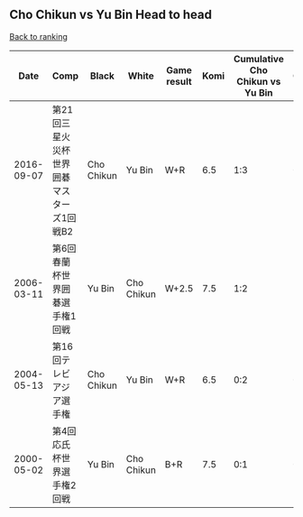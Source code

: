 ## Cho Chikun vs Yu Bin Head to head

[Back to ranking](../../index.md)




| **Date** | **Comp** | **Black** | **White** | **Game result** | **Komi** | **Cumulative Cho Chikun vs Yu Bin** | **Cho Chikun streak** | **Yu Bin streak** | 
| --- | --- | --- | --- | --- | --- | --- | --- | --- |
| 2016-09-07 | 第21回三星火災杯世界囲碁マスターズ1回戦B2 | Cho Chikun | Yu Bin | W+R | 6.5 | 1:3 | 0 | 1 | 
| 2006-03-11 | 第6回春蘭杯世界囲碁選手権1回戦 | Yu Bin | Cho Chikun | W+2.5 | 7.5 | 1:2 | 1 | 0 | 
| 2004-05-13 | 第16回テレビアジア選手権 | Cho Chikun | Yu Bin | W+R | 6.5 | 0:2 | 0 | 2 | 
| 2000-05-02 | 第4回応氏杯世界選手権2回戦 | Yu Bin | Cho Chikun | B+R | 7.5 | 0:1 | 0 | 1 |




